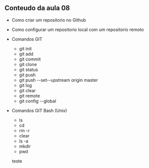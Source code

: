 ## Conteudo da aula 08
- Como criar um repositorio no Github
- Como configurar um repositorio local com um repositorio remoto

- Comandos GIT
    - git init
    - git add
    - git commit
    - git clone
    - git status
    - git push
    - git push --set--upstream origin master
    - git log
    - git clear
    - git remote
    - git config --global

- Comandos GIT Bash (Unix)
    - ls
    - cd
    - rm -r
    - clear
    - ls -a
    - mkdir
    - pwd

    teste
